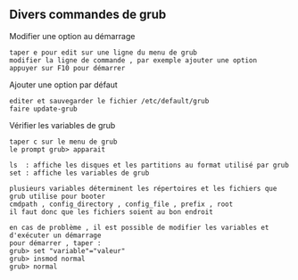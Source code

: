 ## Divers commandes de grub

Modifier une option au démarrage

    taper e pour edit sur une ligne du menu de grub
    modifier la ligne de commande , par exemple ajouter une option
    appuyer sur F10 pour démarrer
  
Ajouter une option par défaut

    editer et sauvegarder le fichier /etc/default/grub
    faire update-grub
 
Vérifier les variables de grub

    taper c sur le menu de grub
    le prompt grub> apparait
  
    ls  : affiche les disques et les partitions au format utilisé par grub
    set : affiche les variables de grub

    plusieurs variables déterminent les répertoires et les fichiers que grub utilise pour booter
    cmdpath , config_directory , config_file , prefix , root
    il faut donc que les fichiers soient au bon endroit
  
    en cas de problème , il est possible de modifier les variables et d'exécuter un démarrage
    pour démarrer , taper :
    grub> set "variable"="valeur"
    grub> insmod normal
    grub> normal
